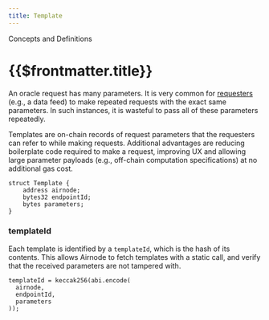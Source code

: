 ```yaml
---
title: Template
---
```

<TitleSpan>Concepts and Definitions</TitleSpan>
# {{$frontmatter.title}}

<!--TocHeader />
<TOC class="table-of-contents" :include-level="[2,3]" /-->

An oracle request has many parameters. It is very common for [requesters](requesters.md) (e.g., a data feed) to make repeated requests with the exact same parameters. In such instances, it is wasteful to pass all of these parameters repeatedly.

Templates are on-chain records of request parameters that the requesters can refer to while making requests. Additional advantages are reducing boilerplate code required to make a request, improving UX and allowing large parameter payloads (e.g., off-chain computation specifications) at no additional gas cost.

```solidity
struct Template {
    address airnode;
    bytes32 endpointId;
    bytes parameters;
}
```

### templateId

Each template is identified by a `templateId`, which is the hash of its contents. This allows Airnode to fetch templates with a static call, and verify that the received parameters are not tampered with.

```solidity
templateId = keccak256(abi.encode(
  airnode,
  endpointId,
  parameters
));
```

